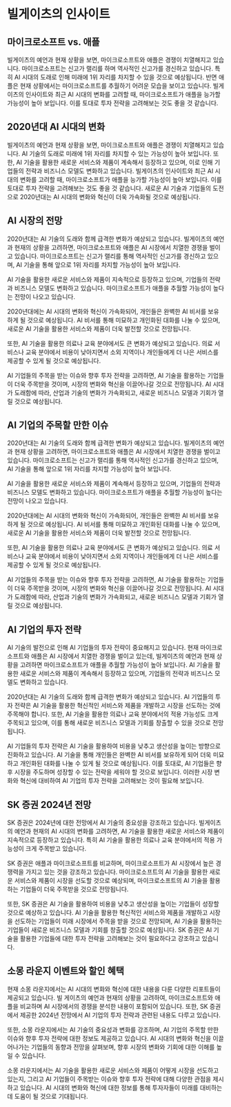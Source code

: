 # 빌게이츠의 인사이트

## 마이크로소프트 vs. 애플

빌게이츠의 예언과 현재 상황을 보면, 마이크로소프트와 애플은 경쟁이 치열해지고 있습니다. 마이크로소프트는 신고가 랠리를 하며 역사적인 신고가를 경신하고 있습니다. 특히 AI 시대의 도래로 인해 미래에 1위 자리를 차지할 수 있을 것으로 예상됩니다. 반면 애플은 현재 상황에서는 마이크로소프트를 추월하기 어려운 모습을 보이고 있습니다. 빌게이츠의 인사이트와 최근 AI 시대의 변화를 고려할 때, 마이크로소프트가 애플을 능가할 가능성이 높아 보입니다. 이를 토대로 투자 전략을 고려해보는 것도 좋을 것 같습니다.

## 2020년대 AI 시대의 변화

빌게이츠의 예언과 현재 상황을 보면, 마이크로소프트와 애플은 경쟁이 치열해지고 있습니다. AI 기술의 도래로 미래에 1위 자리를 차지할 수 있는 가능성이 높아 보입니다. 또한, AI 기술을 활용한 새로운 서비스와 제품이 계속해서 등장하고 있으며, 이로 인해 기업들의 전략과 비즈니스 모델도 변화하고 있습니다. 빌게이츠의 인사이트와 최근 AI 시대의 변화를 고려할 때, 마이크로소프트가 애플을 능가할 가능성이 높아 보입니다. 이를 토대로 투자 전략을 고려해보는 것도 좋을 것 같습니다. 새로운 AI 기술과 기업들의 도전으로 2020년대는 AI 시대의 변화와 혁신이 더욱 가속화될 것으로 예상됩니다.

## AI 시장의 전망

2020년대는 AI 기술의 도래와 함께 급격한 변화가 예상되고 있습니다. 빌게이츠의 예언과 현재의 상황을 고려하면, 마이크로소프트와 애플은 AI 시장에서 치열한 경쟁을 벌이고 있습니다. 마이크로소프트는 신고가 랠리를 통해 역사적인 신고가를 경신하고 있으며, AI 기술을 통해 앞으로 1위 자리를 차지할 가능성이 높아 보입니다.

AI 기술을 활용한 새로운 서비스와 제품이 지속적으로 등장하고 있으며, 기업들의 전략과 비즈니스 모델도 변화하고 있습니다. 마이크로소프트가 애플을 추월할 가능성이 높다는 전망이 나오고 있습니다.

2020년대에는 AI 시대의 변화와 혁신이 가속화되어, 개인들은 완벽한 AI 비서를 보유하게 될 것으로 예상됩니다. AI 비서를 통해 미묘하고 개인화된 대화를 나눌 수 있으며, 새로운 AI 기술을 활용한 서비스와 제품이 더욱 발전할 것으로 전망됩니다.

또한, AI 기술을 활용한 의료나 교육 분야에서도 큰 변화가 예상되고 있습니다. 의료 서비스나 교육 분야에서 비용이 낮아지면서 소외 지역이나 개인들에게 더 나은 서비스를 제공할 수 있게 될 것으로 예상됩니다.

AI 기업들의 주목을 받는 이슈와 향후 투자 전략을 고려하면, AI 기술을 활용하는 기업들이 더욱 주목받을 것이며, 시장의 변화와 혁신을 이끌어나갈 것으로 전망됩니다. AI 시대가 도래함에 따라, 산업과 기술의 변화가 가속화되고, 새로운 비즈니스 모델과 기회가 열릴 것으로 예상됩니다.

## AI 기업의 주목할 만한 이슈

2020년대는 AI 기술의 도래와 함께 급격한 변화가 예상되고 있습니다. 빌게이츠의 예언과 현재 상황을 고려하면, 마이크로소프트와 애플은 AI 시장에서 치열한 경쟁을 벌이고 있습니다. 마이크로소프트는 신고가 랠리를 통해 역사적인 신고가를 경신하고 있으며, AI 기술을 통해 앞으로 1위 자리를 차지할 가능성이 높아 보입니다.

AI 기술을 활용한 새로운 서비스와 제품이 계속해서 등장하고 있으며, 기업들의 전략과 비즈니스 모델도 변화하고 있습니다. 마이크로소프트가 애플을 추월할 가능성이 높다는 전망이 나오고 있습니다.

2020년대에는 AI 시대의 변화와 혁신이 가속화되어, 개인들은 완벽한 AI 비서를 보유하게 될 것으로 예상됩니다. AI 비서를 통해 미묘하고 개인화된 대화를 나눌 수 있으며, 새로운 AI 기술을 활용한 서비스와 제품이 더욱 발전할 것으로 전망됩니다.

또한, AI 기술을 활용한 의료나 교육 분야에서도 큰 변화가 예상되고 있습니다. 의료 서비스나 교육 분야에서 비용이 낮아지면서 소외 지역이나 개인들에게 더 나은 서비스를 제공할 수 있게 될 것으로 예상됩니다.

AI 기업들의 주목을 받는 이슈와 향후 투자 전략을 고려하면, AI 기술을 활용하는 기업들이 더욱 주목받을 것이며, 시장의 변화와 혁신을 이끌어나갈 것으로 전망됩니다. AI 시대가 도래함에 따라, 산업과 기술의 변화가 가속화되고, 새로운 비즈니스 모델과 기회가 열릴 것으로 예상됩니다.

## AI 기업의 투자 전략

AI 기술의 발전으로 인해 AI 기업들의 투자 전략이 중요해지고 있습니다. 현재 마이크로소프트와 애플은 AI 시장에서 치열한 경쟁을 벌이고 있는데, 빌게이츠의 예언과 현재 상황을 고려하면 마이크로소프트가 애플을 추월할 가능성이 높아 보입니다. AI 기술을 활용한 새로운 서비스와 제품이 계속해서 등장하고 있으며, 기업들의 전략과 비즈니스 모델도 변화하고 있습니다.

2020년대는 AI 기술의 도래와 함께 급격한 변화가 예상되고 있습니다. AI 기업들의 투자 전략은 AI 기술을 활용한 혁신적인 서비스와 제품을 개발하고 시장을 선도하는 것에 주목해야 합니다. 또한, AI 기술을 활용한 의료나 교육 분야에서의 적용 가능성도 크게 주목되고 있으며, 이를 통해 새로운 비즈니스 모델과 기회를 창출할 수 있을 것으로 전망됩니다.

AI 기업들의 투자 전략은 AI 기술을 활용하여 비용을 낮추고 생산성을 높이는 방향으로 진화하고 있습니다. AI 기술을 통해 개인들은 완벽한 AI 비서를 보유하게 되어 더욱 미묘하고 개인화된 대화를 나눌 수 있게 될 것으로 예상됩니다. 이를 토대로, AI 기업들은 향후 시장을 주도하며 성장할 수 있는 전략을 세워야 할 것으로 보입니다. 이러한 시장 변화와 혁신에 대비하여 AI 기업의 투자 전략을 고려해보는 것이 필요해 보입니다.

## SK 증권 2024년 전망

SK 증권은 2024년에 대한 전망에서 AI 기술의 중요성을 강조하고 있습니다. 빌게이츠의 예언과 현재의 AI 시대의 변화를 고려하면, AI 기술을 활용한 새로운 서비스와 제품이 지속적으로 등장하고 있습니다. 특히 AI 기술을 활용한 의료나 교육 분야에서의 적용 가능성이 크게 주목받고 있습니다.

SK 증권은 애플과 마이크로소프트를 비교하며, 마이크로소프트가 AI 시장에서 높은 경쟁력을 가지고 있는 것을 강조하고 있습니다. 마이크로소프트의 AI 기술을 활용한 새로운 서비스와 제품이 시장을 선도할 것으로 예상되며, 마이크로소프트의 AI 기술을 활용하는 기업들이 더욱 주목받을 것으로 전망됩니다.

또한, SK 증권은 AI 기술을 활용하여 비용을 낮추고 생산성을 높이는 기업들이 성장할 것으로 예상하고 있습니다. AI 기술을 활용한 혁신적인 서비스와 제품을 개발하고 시장을 선도하는 기업들이 미래 시장에서 주목을 받을 것으로 전망되며, AI 기술을 활용하는 기업들이 새로운 비즈니스 모델과 기회를 창출할 것으로 예상됩니다. SK 증권은 AI 기술을 활용한 기업들에 대한 투자 전략을 고려해보는 것이 필요하다고 강조하고 있습니다.

## 소몽 라운지 이벤트와 할인 혜택

현재 소몽 라운지에서는 AI 시대의 변화와 혁신에 대한 내용을 다룬 다양한 리포트들이 제공되고 있습니다. 빌 게이츠의 예언과 현재의 상황을 고려하여, 마이크로소프트와 애플을 비교하며 AI 시장에서의 경쟁을 분석한 내용이 포함되어 있습니다. 또한, SK 증권에서 제공한 2024년 전망에서 AI 기업의 투자 전략과 관련된 내용도 다루고 있습니다.

또한, 소몽 라운지에서는 AI 기술의 중요성과 변화를 강조하며, AI 기업의 주목할 만한 이슈와 향후 투자 전략에 대한 정보도 제공하고 있습니다. AI 시대의 변화와 혁신을 이끌어나가는 기업들의 동향과 전망을 살펴보며, 향후 시장의 변화와 기회에 대한 이해를 높일 수 있습니다.

소몽 라운지에서는 AI 기술을 활용한 새로운 서비스와 제품이 어떻게 시장을 선도하고 있는지, 그리고 AI 기업들이 주목받는 이슈와 향후 투자 전략에 대해 다양한 관점을 제시하고 있습니다. AI 시대의 변화와 혁신에 대한 정보를 통해 투자자들이 미래를 대비하는 데 도움이 될 것으로 기대됩니다.